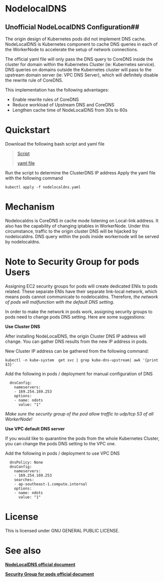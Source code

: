 # **NodelocalDNS** #

## Unofficial NodeLocalDNS Configuration##

The origin design of Kubernetes pods did not implement DNS cache. NodeLocalDNS is Kubernetes component to cache DNS queries in each of the WorkerNode to accelerate the setup of network connections. 

The official yaml file will only pass the DNS query to CoreDNS inside the cluster for domain within the Kubernetes Cluster (ie: Kubernetes service). DNS queries on domains outside the Kubernetes cluster will pass to the upstream domain server (ie: VPC DNS Server), which will definitely disable the rewrite rule of CoreDNS.

This implementation has the following advantages: 

- Enable rewrite rules of CoreDNS
- Reduce workload of Upstream DNS and CoreDNS 
- Lengthen cache time of NodeLocalDNS from 30s to 60s

# Quickstart

Download the following bash script and yaml file

> [Script](https://raw.githubusercontent.com/jeanbaptisteng/bottlerocket-cloudformation/master/plugins/NodeLocalDNS/script.sh)
> 
> [yaml file](https://raw.githubusercontent.com/jeanbaptisteng/bottlerocket-cloudformation/master/plugins/NodeLocalDNS/nodelocaldns.yaml)

Run the script to determine the ClusterDNS IP address
Apply the yaml file with the following command

`kubectl apply -f nodelocaldns.yaml`

# Mechanism

Nodelocaldns is CoreDNS in cache mode listening on Local-link address. It also has the capability of changing iptables in WorkerNode. Under this circumstance, traffic to the origin cluster DNS will be hijacked by nodelocaldns. DNS query within the pods inside workernode will be served by nodelocaldns. 

# Note to Security Group for pods Users

Assigning EC2 security groups for pods will create dedicated ENIs to pods related. These separate ENIs have their separate link-local network, which means pods cannot communicate to nodelocaldns. Therefore, *the network of pods will malfunction with the default DNS setting*. 

In order to make the network in pods work, assigning security groups to pods need to change pods DNS setting. Here are some suggestions: 

**Use Cluster DNS**

After installing NodeLocalDNS, the origin Cluster DNS IP address will change. You can gather DNS results from the new IP address in pods.

New Cluster IP address can be gathered from the following command: 

`kubectl -n kube-system  get svc | grep kube-dns-upstream| awk '{print $3}'`


Add the following in pods / deployment for manual configuration of DNS

      dnsConfig:
        nameservers:
        - 169.254.169.253
        options:
        - name: ndots
          value: "1"

*Make sure the security group of the pod allow traffic to udp/tcp 53 of all WorkerNode!*

**Use VPC default DNS server**

If you would like to quarantine the pods from the whole Kubernetes Cluster, you can change the pods DNS setting to the VPC one. 

Add the following in pods / deployment to use VPC DNS

      dnsPolicy: None
      dnsConfig:
        nameservers:
        - 169.254.169.253
        searches:
        - ap-southeast-1.compute.internal
        options:
        - name: ndots
          value: "1"

# License

This is licensed under GNU GENERAL PUBLIC LICENSE.

# See also

[**NodeLocalDNS official document**](https://kubernetes.io/docs/tasks/administer-cluster/nodelocaldns/)


[**Security Group for pods official document**](https://docs.aws.amazon.com/eks/latest/userguide/security-groups-for-pods.html)


